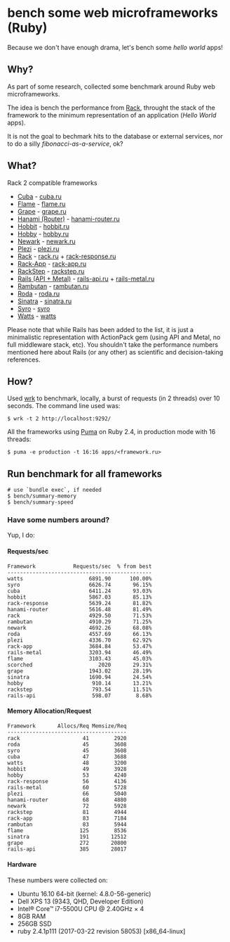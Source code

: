 # bench some web microframeworks (Ruby)

Because we don't have enough drama, let's bench some *hello world* apps!

## Why?

As part of some research, collected some benchmark around Ruby web
microframeworks.

The idea is bench the performance from [Rack](https://github.com/rack/rack),
throught the stack of the framework to the minimum representation of an
application (*Hello World* apps).

It is not the goal to bechmark hits to the database or external services,
nor to do a silly *fibonacci-as-a-service*, ok?

## What?

Rack 2 compatible frameworks

- [Cuba](https://github.com/soveran/cuba) - [cuba.ru](apps/cuba.ru)
- [Flame](https://github.com/AlexWayfer/flame) - [flame.ru](apps/flame.ru)
- [Grape](https://github.com/ruby-grape/grape) - [grape.ru](apps/grape.ru)
- [Hanami (Router)](https://github.com/hanami/router) - [hanami-router.ru](apps/hanami-router.ru)
- [Hobbit](https://github.com/patriciomacadden/hobbit) - [hobbit.ru](apps/hobbit.ru)
- [Hobby](https://github.com/ch1c0t/hobby) - [hobby.ru](apps/hobby.ru)
- [Newark](https://github.com/mje113/newark) - [newark.ru](apps/newark.ru)
- [Plezi](https://github.com/boazsegev/plezi) - [plezi.ru](apps/plezi.ru)
- [Rack](https://github.com/rack/rack) - [rack.ru](apps/rack.ru) + [rack-response.ru](apps/rack-response.ru)
- [Rack-App](https://github.com/rack-app/rack-app) - [rack-app.ru](apps/rack-app.ru)
- [RackStep](https://github.com/mfdavid/rackstep) - [rackstep.ru](apps/rackstep.ru)
- [Rails (API + Metal)](https://github.com/rails/rails) - [rails-api.ru](apps/rails-api.ru)  + [rails-metal.ru](apps/rails-metal.ru)
- [Rambutan](https://github.com/NewRosies/rambutan) - [rambutan.ru](apps/rambutan.ru)
- [Roda](https://github.com/jeremyevans/roda) - [roda.ru](apps/roda.ru)
- [Sinatra](https://github.com/sinatra/sinatra) - [sinatra.ru](apps/sinatra.ru)
- [Syro](https://github.com/soveran/syro) - [syro](apps/syro.ru)
- [Watts](https://github.com/pete/watts) - [watts](apps/watts.ru)

Please note that while Rails has been added to the list, it is just a
minimalistic representation with ActionPack gem (using API and Metal, no full middleware stack, etc). You
shouldn't take the performance numbers mentioned here about Rails (or any
other) as scientific and decision-taking references.

## How?

Used [wrk](https://github.com/wg/wrk) to benchmark, locally, a burst of
requests (in 2 threads) over 10 seconds. The command line used was:

```console
$ wrk -t 2 http://localhost:9292/
```

All the frameworks using [Puma](https://github.com/puma/puma) on
Ruby 2.4, in production mode with 16 threads:

```console
$ puma -e production -t 16:16 apps/<framework.ru>
```

## Run benchmark for all frameworks

```console
# use `bundle exec`, if needed
$ bench/summary-memory
$ bench/summary-speed
```

### Have some numbers around?

Yup, I do:

#### Requests/sec
<!-- speed_table -->
```
Framework            Requests/sec  % from best
----------------------------------------------
watts                     6891.90      100.00%
syro                      6626.74       96.15%
cuba                      6411.24       93.03%
hobbit                    5867.03       85.13%
rack-response             5639.24       81.82%
hanami-router             5616.48       81.49%
rack                      4929.50       71.53%
rambutan                  4910.29       71.25%
newark                    4692.26       68.08%
roda                      4557.69       66.13%
plezi                     4336.70       62.92%
rack-app                  3684.84       53.47%
rails-metal               3203.94       46.49%
flame                     3103.43       45.03%
scorched                     2020       29.31%
grape                     1943.02       28.19%
sinatra                   1690.94       24.54%
hobby                      910.14       13.21%
rackstep                   793.54       11.51%
rails-api                  598.07        8.68%
```
<!-- speed_table_end -->

#### Memory Allocation/Request
<!-- mem_table -->
```
Framework       Allocs/Req Memsize/Req
--------------------------------------
rack                    41        2920
roda                    45        3608
syro                    45        3608
cuba                    47        3688
watts                   48        3200
hobbit                  49        3928
hobby                   53        4240
rack-response           56        4136
rails-metal             60        5728
plezi                   66        5040
hanami-router           68        4880
newark                  72        5928
rackstep                81        4944
rack-app                83        7184
rambutan                83        5944
flame                  125        8536
sinatra                191       12512
grape                  272       20800
rails-api              385       28017
```
<!-- mem_table_end -->

#### Hardware

These numbers were collected on:

- Ubuntu 16.10 64-bit (kernel: 4.8.0-56-generic)
- Dell XPS 13 (9343, QHD, Developer Edition)
- Intel® Core™ i7-5500U CPU @ 2.40GHz × 4
- 8GB RAM
- 256GB SSD
- ruby 2.4.1p111 (2017-03-22 revision 58053) [x86_64-linux]
